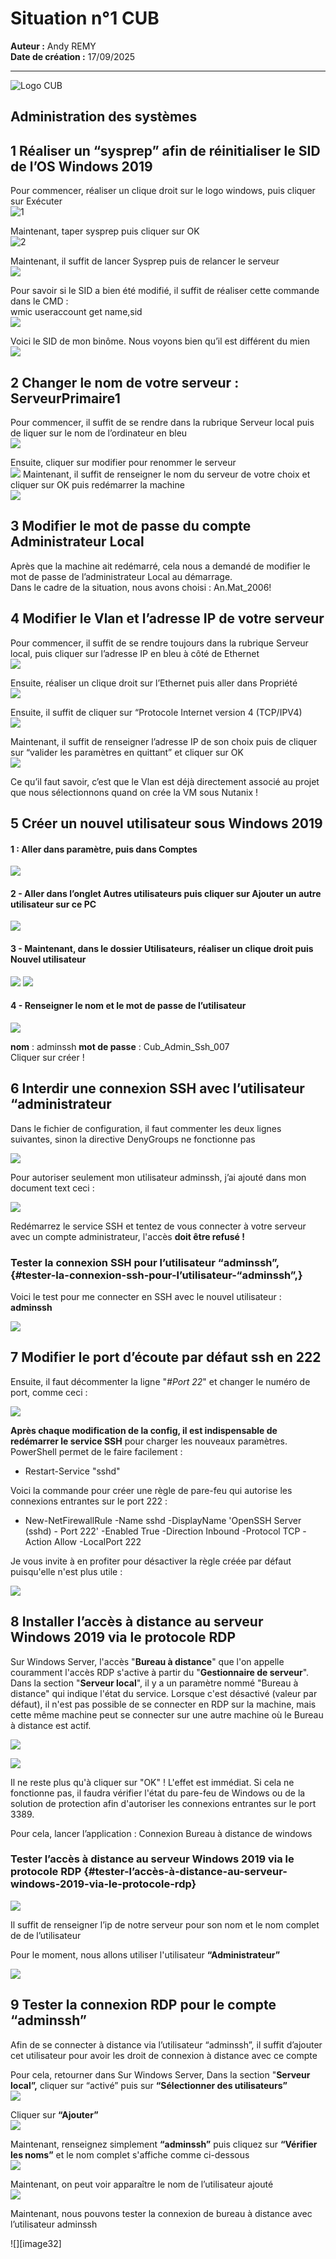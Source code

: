 # Situation n°1 CUB

**Auteur :** Andy REMY  
**Date de création :** 17/09/2025  

---
![Logo CUB](../../media/CUB.png)

## Administration des systèmes

## 1 Réaliser un “sysprep” afin de réinitialiser le SID de l’OS Windows 2019

Pour commencer, réaliser un clique droit sur le logo windows, puis cliquer sur Exécuter  
![1](../../media/s1-1.png)

Maintenant, taper sysprep puis cliquer sur OK  
![2](../../media/s1-2.png)

Maintenant, il suffit de lancer Sysprep puis de relancer le serveur  
![](../../media/s1-3.png)

Pour savoir si le SID a bien été modifié, il suffit de réaliser cette commande dans le CMD :   
wmic useraccount get name,sid  
![](../../media/s1-4.png)

Voici le SID de mon binôme. Nous voyons bien qu’il est différent du mien  
![](../../media/s1-5.png)

## 2 Changer le nom de votre serveur : ServeurPrimaire1

Pour commencer, il suffit de se rendre dans la rubrique Serveur local puis de liquer sur le nom de l’ordinateur en bleu  
![](../../media/s1-6.png)

Ensuite, cliquer sur modifier pour renommer le serveur  
![](../../media/s1-7.png) 
Maintenant, il suffit de renseigner le nom du serveur de votre choix et cliquer sur OK puis redémarrer la machine  
![](../../media/s1-8.png)

## 3 Modifier le mot de passe du compte Administrateur Local

Après que la machine ait redémarré, cela nous a demandé de modifier le mot de passe de l’administrateur Local au démarrage.   
Dans le cadre de la situation, nous avons choisi : An.Mat\_2006\!

## 4 Modifier le Vlan et l’adresse IP de votre serveur

Pour commencer, il suffit de se rendre toujours dans la rubrique Serveur local, puis cliquer sur l’adresse IP en bleu à côté de Ethernet  
![](../../media/s1-9.png)

Ensuite, réaliser un clique droit sur l’Ethernet puis aller dans Propriété  
![](../../media/s1-10.png)

Ensuite, il suffit de cliquer sur “Protocole Internet version 4 (TCP/IPV4)  
![](../../media/s1-11.png)

Maintenant, il suffit de renseigner l’adresse IP de son choix puis de cliquer sur “valider les paramètres en quittant” et cliquer sur OK  
![](../../media/s1-12.png)

Ce qu’il faut savoir, c’est que le Vlan est déjà directement associé au projet que nous sélectionnons quand on crée la VM sous Nutanix \!

## 5 Créer un nouvel utilisateur sous Windows 2019

#### 1 : Aller dans paramètre, puis dans Comptes  
![](../../media/s1-13.png)

#### 2 \- Aller dans l’onglet Autres utilisateurs puis cliquer sur Ajouter un autre utilisateur sur ce PC  
![](../../media/s1-14.png) 

#### 3 \- Maintenant, dans le dossier Utilisateurs, réaliser un clique droit puis Nouvel utilisateur

![](../../media/s1-15.png) 
![](../../media/s1-16.png)

#### 4 \- Renseigner le nom et le mot de passe de l’utilisateur  
![](../../media/s1-17.png) 

**nom** : adminssh       **mot de passe** : Cub\_Admin\_Ssh\_007  
Cliquer sur créer \!

## 6 Interdir une connexion SSH avec l’utilisateur “administrateur

Dans le fichier de configuration, il faut commenter les deux lignes suivantes, sinon la directive DenyGroups ne fonctionne pas 

![](../../media/s1-18.png)

Pour autoriser seulement mon utilisateur adminssh, j’ai ajouté dans mon document text ceci : 

![](../../media/s1-19.png)

Redémarrez le service SSH et tentez de vous connecter à votre serveur avec un compte administrateur, l'accès **doit être refusé \!**

### **Tester la connexion SSH pour l’utilisateur “adminssh”,** {#tester-la-connexion-ssh-pour-l’utilisateur-“adminssh”,}

Voici le test pour me connecter en SSH avec le nouvel utilisateur : **adminssh**

![](../../media/s1-20.png)

## 7 Modifier le port d’écoute par défaut ssh en 222

Ensuite, il faut décommenter la ligne "*\#Port 22*" et changer le numéro de port, comme ceci :

![](../../media/s1-21.png)

**Après chaque modification de la config, il est indispensable de redémarrer le service SSH** pour charger les nouveaux paramètres. PowerShell permet de le faire facilement :

- Restart-Service "sshd"

Voici la commande pour créer une règle de pare-feu qui autorise les connexions entrantes sur le port 222 :

- New-NetFirewallRule \-Name sshd \-DisplayName 'OpenSSH Server (sshd) \- Port 222' \-Enabled True \-Direction Inbound \-Protocol TCP \-Action Allow \-LocalPort 222

Je vous invite à en profiter pour désactiver la règle créée par défaut puisqu'elle n'est plus utile :

![](../../media/s1-22.png)

## 8 Installer l’accès à distance au serveur Windows 2019 via le protocole RDP

Sur Windows Server, l'accès "**Bureau à distance**" que l'on appelle couramment l'accès RDP s'active à partir du "**Gestionnaire de serveur**". Dans la section "**Serveur local**", il y a un paramètre nommé "Bureau à distance" qui indique l'état du service. Lorsque c'est désactivé (valeur par défaut), il n'est pas possible de se connecter en RDP sur la machine, mais cette même machine peut se connecter sur une autre machine où le Bureau à distance est actif.

![](../../media/s1-23.png)

![](../../media/s1-24.png)

Il ne reste plus qu'à cliquer sur "OK" \! L'effet est immédiat. Si cela ne fonctionne pas, il faudra vérifier l'état du pare-feu de Windows ou de la solution de protection afin d'autoriser les connexions entrantes sur le port 3389\.

Pour cela, lancer l’application : Connexion Bureau à distance de windows

### **Tester l’accès à distance au serveur Windows 2019 via le protocole RDP** {#tester-l’accès-à-distance-au-serveur-windows-2019-via-le-protocole-rdp}

![](../../media/s1-25.png)

Il suffit de renseigner l’ip de notre serveur pour son nom et le nom complet de de l’utilisateur

Pour le moment, nous allons utiliser l'utilisateur **“Administrateur”**

![](../../media/s1-26.png)

## 9 Tester la connexion RDP pour le compte “adminssh”

Afin de se connecter à distance via l’utilisateur “adminssh”, il suffit d’ajouter cet utilisateur pour avoir les droit de connexion à distance avec ce compte

Pour cela, retourner dans Sur Windows Server, Dans la section "**Serveur local”,** cliquer sur “activé” puis sur **“**S**électionner des utilisateurs”**  
![](../../media/s1-27.png)

Cliquer sur **“Ajouter”**  
![](../../media/s1-28.png)

Maintenant, renseignez simplement **“adminssh”** puis cliquez sur **“Vérifier les noms”** et le nom complet s'affiche comme ci-dessous  
![](../../media/s1-29.png)

Maintenant, on peut voir apparaître le nom de l’utilisateur ajouté  
![](../../media/s1-30.png)

Maintenant, nous pouvons tester la connexion de bureau à distance avec l’utilisateur adminssh

![][image32]
